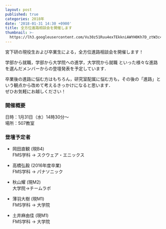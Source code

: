 ```yaml
---
layout: post
published: true
categories: 2018年
date: '2018-01-31 14:30 +0900'
title: 全方位進路相談会を開催します
thumbnail: >-
  https://lh3.googleusercontent.com/Vu30z51Ruu4exTEkkniAWYH0Kh7D_ztW3c4gDKSh30MQxZFXSiwhTCWOKxj5V_enXdoH_llnrcNZu8bi4KCYlDPyH05GoMny6V6wY1Pi1d6WgZ3PtAAfnpNwqNYCzUcOU-8fBvP65g7j68WC0Fi2sUnkc0vUDTXb-CGfPhT8rikb_fQRBEBP9wFmXhnkmoAlYCIC2x5sSCkvxCbIKYPHzNs-hA60IXgZWK8nyQNzguDpv3BreWB2VcZcIvEsywTuprTu3rCvum6ci30tE6ovijZWUTS0KmDyjWMnxWYCF76P4NqYb12SyFt_0joynSdd9OlZUN3edhO3ZrDLHbPIT5UVuOTdT3wDCohQ8R_6cxC1zRzHeGZeKFRek6rW30bw5MkiwFZ5QYDmN1NnDcr0dhPK4d2jiWWCcPglaK1HF8BR8PVKFZ5K-xEUdyj-yBXhU7vTxwryB405UetcTX6PzrZ427vogabYQ050iKxTWWXdIfPtNYiB8Yjz1MJODB3rW4S_65LIqTeUCHv2Cu0jh5SWrXQAi5zoy1dRW4NUlugGvLMGTp2TIVOpQJWqHkiXTQTw6yq2SGmpVkGGuWuOwhqzJCAwVe3FA7CYLPehHyOi9f43ztiELDaXpdHHl8ljly_56yjGwNHYEUZdlOaqpwf18BOY7Tyo=w1280-h720-no?pageId=103824382426691254815
---
```

宮下研の現役生および卒業生による，全方位進路相談会を開催します！  
  
学部から就職，学部から大学院への進学，大学院から就職 といった様々な進路を選んだメンバーからの登壇発表を予定しています．
  
卒業後の進路に悩む方はもちろん，研究室配属に悩む方も，その後の「進路」という観点から改めて考えるきっかけになると思います．  
ぜひお気軽にお越しください！  
  

### 開催概要
日時：1月31日（水）14時30分～  
場所：507教室  

### 登壇予定者
- 岡田直観 (現B4)  
FMS学科 → スクウェア・エニックス

- 高橋弘毅 (2016年度卒業)  
FMS学科 → パナソニック

- 秋山耀 (現M2)  
大学院→チームラボ

- 薄羽大樹 (現M1)  
FMS学科 → 大学院

- 土井麻由佳 (現M1)  
FMS学科 → 大学院
